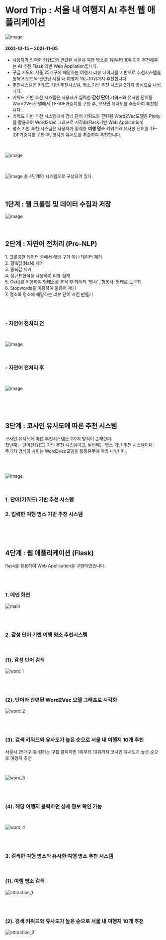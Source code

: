 # Word Trip : 서울 내 여행지 AI 추천 웹 애플리케이션
![image](https://user-images.githubusercontent.com/72599761/144171509-b8caf715-cd0b-449e-9e91-8feddcdaefc5.png)
#### 2021-10-15 ~ 2021-11-05

- 사용자가 입력한 키워드와 관련된 서울내 여행 명소를 1위부터 10위까지 추천해주는 AI 추천 Flask 기반 Web Appliation입니다.
- 구글 지도의 서울 25개구에 해당하는 여행지 리뷰 데이터를 기반으로 추천시스템을 통해 키워드와 관련된 서울 내 여행지 1위~10위까지 추천합니다. 
- 추천시스템은 키워드 기반 추천시스템, 명소 기반 추천 시스템 2가지 방식으로 나뉩니다. 
- 키워드 기반 추천 시스템은 사용자가 입력한 <b>감성 단어</b> 키워드와 유사한 단어를 Word2Vec모델에서 TF-IDF가중치를 구한 후, 코사인 유사도를 추출하여 추천합니다. 
- 키워드 기반 추천 시스템에서 감성 단어 키워드와 관련된 Word2Vec모델은 Plotly를 활용하여 Word2Vec 그래프로 시각화(Flask기반 Web Application)  
- 명소 기반 추천 시스템은 사용자가 입력한 <b>여행 명소</b> 키워드와 유사한 단어를 TF-IDF가중치를 구한 후, 코사인 유사도를 추출하여 추천합니다. 
<br><br><br>

![image](https://user-images.githubusercontent.com/72599761/144172604-e02bfda2-3fe0-4277-bbd0-5dc295de266f.png)
<br><br><br>

![image](https://user-images.githubusercontent.com/72599761/144172658-a366d237-7638-4cdf-ab5d-af87bd51b114.png)
 총 4단계의 시스템으로 구성되어 있다.
<br><br><br>

## 1단계 : 웹 크롤링 및 데이터 수집과 저장

![image](https://user-images.githubusercontent.com/72599761/144172682-aba6a7d8-c548-4db6-a1eb-9e37489d6a88.png)
<br><br><br>

## 2단계 : 자연어 전처리 (Pre-NLP)
<p>
1. 크롤링한 데이터 중에서 해당 구가 아닌 데이터 제거 <br> 
2. 결측값(NaN) 제거 <br> 
3. 중복값 제거 <br> 
4. 정규표현식을 사용하여 리뷰 정제 <br> 
5. Okt()를 이용하여 형태소를 분석 후 데이터 ‘명사’ ,’형용사’ 형태로 토큰화 <br> 
6. Stopwords를 이용하여 불용어 제거 <br> 
7. 명소와 명소에 해당하는 리뷰 단어 사전 만들기 <br>  </p>

<br><br>

### - 자연어 전처리 전

<br>

![image](https://user-images.githubusercontent.com/72599761/144172830-91c7c759-9877-4e17-9b81-428446d7abb2.png)

<br>

### - 자연어 전처리 후

<br>

![image](https://user-images.githubusercontent.com/72599761/144172860-865aad5b-8b29-4572-8faf-baae46e97caa.png)

<br><br><br>

## 3단계 : 코사인 유사도에 따른 추천 시스템 
<p> 코사인 유사도에 따른 추천시스템은 2가지 방식이 존재한다. <br>
첫번째는 단어(키워드) 기반 추천 시스템이고, 두번째는 명소 기반 추천 시스템이다. <br>
두가지 방식의 차이는 Word2Vec모델을 활용유무에 따라 나뉩니다. </p> 
<br><br>

![image](https://user-images.githubusercontent.com/72599761/144172900-aac4b35d-d2c2-4781-9fdb-3d345e857dcc.png)

<br>

### 1. 단어(키워드) 기반 추천 시스템 

### 2. 입력한 여행 명소 기반 추천 시스템 

<br><br><br>



## 4단계 : 웹 애플리케이션 (Flask)
<p>flask를 활용하여 Web Application을 구현하였습니다. </p>

<br><br>

### 1. 메인 화면

![main](https://user-images.githubusercontent.com/72599761/144175404-54e796f0-2dd6-4383-aed0-d09999afe852.png)

<br><br>

### 2. 감성 단어 기반 여행 명소 추천시스템

<br>

### (1). 감성 단어 검색

![word_1](https://user-images.githubusercontent.com/72599761/144175426-6f883505-2bfe-4585-bad1-067f036d702d.png)

<br><br>

### (2). 단어와 관련된 Word2Vec 모델 그래프로 시각화  

![word_2](https://user-images.githubusercontent.com/72599761/144175437-44dac374-ad33-4a89-b8c9-c62353727d4c.png)

<br><br>

### (3).  검색 키워드와 유사도가 높은 순으로 서울 내 여행지 10개 추천  

<p> 서울시 25개구 중 원하는 구를 클릭하면 1위부터 10위까지 코사인 유사도가 높은 순으로 여행지 추천 </p> 

<br>

![word_3](https://user-images.githubusercontent.com/72599761/144175446-7143c09e-6ac1-4e97-b4bc-c9394114ff43.png)

<br><br>

### (4). 해당 여행지 클릭하면 상세 정보 확인 가능 

<br>

![word_4](https://user-images.githubusercontent.com/72599761/144175469-ae1abd59-6ee5-4021-8fd6-a127324788d9.png)

<br><br>

### 3. 검색한 여행 명소와 유사한 여행 명소 추천 시스템

<br>

### (1). 여행 명소 검색

![attraction_1](https://user-images.githubusercontent.com/72599761/144175481-6b2ef1d0-fc5c-4c7c-b231-16a302cb1e30.png)

<br><br>

### (2). 검색 키워드와 유사도가 높은 순으로 서울 내 여행지 10개 추천  

![attraction_2](https://user-images.githubusercontent.com/72599761/144175491-e6ecec26-329d-4922-83f3-88df4ef30103.png)

<br><br>


